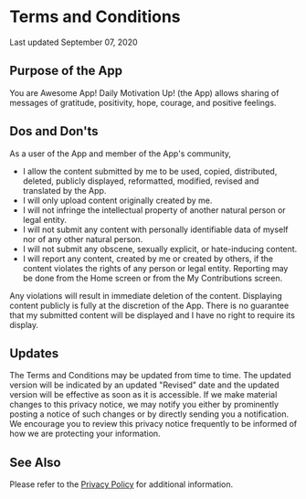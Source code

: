 # Terms and Conditions

Last updated September 07, 2020

## Purpose of the App

You are Awesome App! Daily Motivation Up! (the App) allows sharing of messages of gratitude, positivity, hope, courage, and positive feelings.

## Dos and Don'ts

As a user of the App and member of the App's community,

- I allow the content submitted by me to be used, copied, distributed, deleted, publicly displayed, reformatted, modified, revised and translated by the App.
- I will only upload content originally created by me.
- I will not infringe the intellectual property of another natural person or legal entity.
- I will not submit any content with personally identifiable data of myself nor of any other natural person.
- I will not submit any obscene, sexually explicit, or hate-inducing content.
- I will report any content, created by me or created by others, if the content violates the rights of any person or legal entity. Reporting may be done from the Home screen or from the My Contributions screen.

Any violations will result in immediate deletion of the content. Displaying content publicly is fully at the discretion of the App. There is no guarantee that my submitted content will be displayed and I have no right to require its display.

## Updates

The Terms and Conditions may be updated from time to time. The updated version will be indicated by an updated "Revised" date and the updated version will be effective as soon as it is accessible. If we make material changes to this privacy notice, we may notify you either by prominently posting a notice of such changes or by directly sending you a notification. We encourage you to review this privacy notice frequently to be informed of how we are protecting your information.

## See Also

Please refer to the [Privacy Policy](https://you-are-awesome-app-privacy-policy.s3.eu-central-1.amazonaws.com/PrivacyPolicyEn.html) for additional information.
